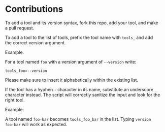 # Contributions

To add a tool and its version syntax, fork this repo, add your tool, and make a pull request.

To add a tool to the list of tools, prefix the tool name with `tools_` and add the correct version argument.

Example:

For a tool named `foo` with a version argument of `--version` write:

`tools_foo=--version`

Please make sure to insert it alphabetically within the existing list.

If the tool has a hyphen `-` character in its name, substitute an underscore `_` character instead. The script will correctly sanitize the input and look for the right tool.

Example:

A tool named `foo-bar` becomes `tools_foo_bar` in the list. Typing `version foo-bar` will work as expected.
